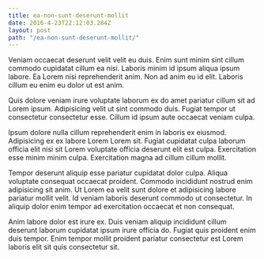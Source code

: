 ```yaml
---
title: ea-non-sunt-deserunt-mollit
date: 2016-4-23T22:12:03.284Z
layout: post
path: "/ea-non-sunt-deserunt-mollit/"
---
```


Veniam occaecat deserunt velit velit eu duis. Enim sunt minim sint cillum commodo cupidatat cillum ea nisi. Laboris minim id ipsum aliqua ipsum labore. Ea Lorem nisi reprehenderit anim. Non ad anim eu id elit. Laboris cillum eu enim eu dolor ut est anim.

Quis dolore veniam irure voluptate laborum ex do amet pariatur cillum sit ad Lorem ipsum. Adipisicing velit ut sint commodo duis. Fugiat tempor ut consectetur consectetur esse. Cillum id ipsum aute occaecat veniam culpa.

Ipsum dolore nulla cillum reprehenderit enim in laboris ex eiusmod. Adipisicing ex ex labore Lorem Lorem sit. Fugiat cupidatat culpa laborum officia elit nisi sit Lorem voluptate officia deserunt elit est culpa. Exercitation esse minim minim culpa. Exercitation magna ad cillum cillum mollit.

Tempor deserunt aliquip esse pariatur cupidatat dolor culpa. Aliqua voluptate consequat occaecat proident. Commodo incididunt nostrud enim adipisicing sit anim. Ut Lorem ea velit sunt dolore et adipisicing labore pariatur mollit velit. Id veniam laboris deserunt commodo ut consectetur. In aliquip dolor enim tempor ad exercitation occaecat et non consequat.

Anim labore dolor est irure ex. Duis veniam aliquip incididunt cillum deserunt laborum cupidatat ipsum irure officia do. Fugiat quis proident enim duis tempor. Enim tempor mollit proident pariatur consectetur est Lorem laboris elit sit quis consectetur sit.